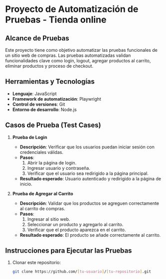 # Proyecto de Automatización de Pruebas - Tienda online

## Alcance de Pruebas
Este proyecto tiene como objetivo automatizar las pruebas funcionales de un sitio web de compras. Las pruebas automatizadas validan funcionalidades clave como login, logout, agregar productos al carrito, eliminar productos y proceso de checkout.

## Herramientas y Tecnologías
- **Lenguaje**: JavaScript
- **Framework de automatización**: Playwright
- **Control de versiones**: Git
- **Entorno de desarrollo**: Node.js

## Casos de Prueba (Test Cases)
1. **Prueba de Login**
   - **Descripción**: Verificar que los usuarios puedan iniciar sesión con credenciales válidas.
   - **Pasos**:
     1. Abrir la página de login.
     2. Ingresar usuario y contraseña.
     3. Verificar que el usuario sea redirigido a la página principal.
   - **Resultado esperado**: Usuario autenticado y redirigido a la página de inicio.

2. **Prueba de Agregar al Carrito**
   - **Descripción**: Validar que los productos se agreguen correctamente al carrito de compras.
   - **Pasos**:
     1. Ingresar al sitio web.
     2. Seleccionar un producto y agregarlo al carrito.
     3. Verificar que el producto aparezca en el carrito.
   - **Resultado esperado**: El producto se añade correctamente al carrito.

## Instrucciones para Ejecutar las Pruebas
1. Clonar este repositorio:
   ```bash
   git clone https://github.com/[tu-usuario]/[tu-repositorio].git




